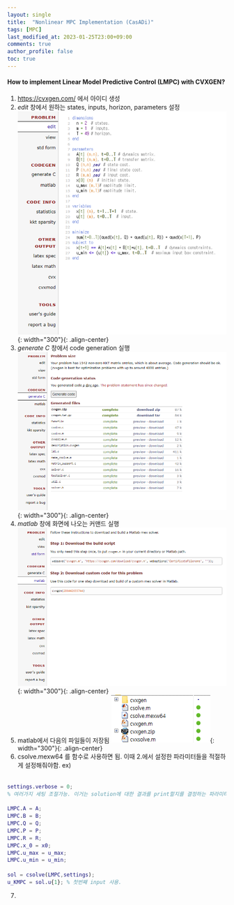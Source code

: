 ```yaml
---
layout: single
title:  "Nonlinear MPC Implementation (CasADi)"
tags: [MPC]
last_modified_at: 2023-01-25T23:00+09:00
comments: true
author_profile: false
toc: true
---
```

#### How to implement Linear Model Predictive Control (LMPC) with CVXGEN?

1. https://cvxgen.com/ 에서 아이디 생성
2. *edit* 창에서 원하는 states, inputs, horizon, parameters 설정
    ![title](/fig/cvxgen1.png){: width="300"}{: .align-center}
3. *generate C* 창에서 code generation 실행
    ![title](/fig/cvxgen2.png){: width="300"}{: .align-center}
4. *matlab* 창에 화면에 나오는 커맨드 실행
    ![title](/fig/cvxgen3.png){: width="300"}{: .align-center}
5. matlab에서 다음의 파일들이 저장됨
    ![title](/fig/cvxgen4.png){: width="300"}{: .align-center}
6. csolve.mexw64 를 함수로 사용하면 됨. 이때 2.에서 설정한 파라미터들을 적절하게 설정해줘야함.
ex) 
```Matlab

settings.verbose = 0; 
% 여러가지 세팅 조절가능. 이거는 solution에 대한 결과를 print할지를 결정하는 파라미터.

LMPC.A = A;
LMPC.B = B;
LMPC.Q = Q;
LMPC.P = P;
LMPC.R = R;
LMPC.x_0 = x0;
LMPC.u_max = u_max;
LMPC.u_min = u_min;

sol = csolve(LMPC,settings);
u_KMPC = sol.u{1}; % 첫번째 input 사용.

```
7. 